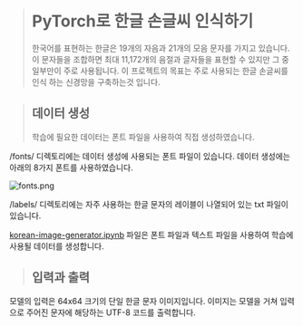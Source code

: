 >  # PyTorch로 한글 손글씨 인식하기
>
> 한국어를 표현하는 한글은 19개의 자음과 21개의 모음 문자를 가지고 있습니다. 이 문자들을 조합하면 최대 11,172개의 음절과 글자들을 표현할 수 있지만 그 중 일부만이 주로 사용됩니다. 이 프로젝트의 목표는 주로 사용되는 한글 손글씨를 인식 하는 신경망을 구축하는것 입니다.



> ## 데이터 생성
>
> 학습에 필요한 데이터는 폰트 파일을 사용하여 직접 생성하였습니다.

/fonts/ 디렉토리에는 데이터 생성에 사용되는 폰트 파일이 있습니다. 데이터 생성에는 아래의 8가지 폰트를 사용하였습니다.

![fonts.png](https://github.com/kusakina0608/Korean-Recognition/blob/master/Python/img/fonts.png?raw=true)

/labels/ 디렉토리에는 자주 사용하는 한글 문자의 레이블이 나열되어 있는 txt 파일이 있습니다.

[korean-image-generator.ipynb](https://github.com/kusakina0608/Korean-Recognition/blob/master/Python/tools/korean-image-generator.ipynb) 파일은 폰트 파일과 텍스트 파일을 사용하여 학습에 사용될 데이터를 생성합니다.



> ## 입력과 출력
>
> 

모델의 입력은 64x64 크기의 단일 한글 문자 이미지입니다. 이미지는 모델을 거쳐 입력으로 주어진 문자에 해당하는 UTF-8 코드를 출력합니다.
